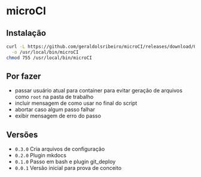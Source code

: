 # microCI

## Instalação

```bash
curl -L https://github.com/geraldolsribeiro/microCI/releases/download/0.3.0/microCI \
  -o /usr/local/bin/microCI
chmod 755 /usr/local/bin/microCI
```

## Por fazer

* passar usuário atual para container para evitar geração de arquivos como `root` na pasta de trabalho
* incluir mensagem de como usar no final do script
* abortar caso algum passo falhar
* exibir mensagem de erro do passo

## Versões

* `0.3.0` Cria arquivos de configuração
* `0.2.0` Plugin mkdocs
* `0.1.0` Passo em bash e plugin git_deploy
* `0.0.1` Versão inicial para prova de conceito


